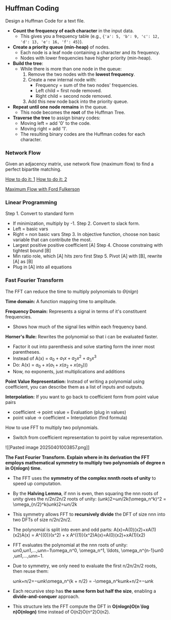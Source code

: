 ## Huffman Coding

Design a Huffman Code for a text file.
- **Count the frequency of each character** in the input data.
    - This gives you a frequency table (e.g., `{'a': 5, 'b': 9, 'c': 12, 'd': 13, 'e': 16, 'f': 45}`).
- **Create a priority queue (min-heap)** of nodes.
    - Each node is a leaf node containing a character and its frequency.
    - Nodes with lower frequencies have higher priority (min-heap).
- **Build the tree**:
    - While there is more than one node in the queue:
        1. Remove the two nodes with the **lowest frequency**.
        2. Create a new internal node with:
            - Frequency = sum of the two nodes' frequencies.
            - Left child = first node removed.
            - Right child = second node removed.
        3. Add this new node back into the priority queue.
- **Repeat until one node remains** in the queue.
    - This node becomes the **root** of the Huffman Tree.
- **Traverse the tree** to assign binary codes:
    - Moving left = add '0' to the code.
    - Moving right = add '1'.
    - The resulting binary codes are the Huffman codes for each character.
### Network Flow
Given an adjacency matrix, use network flow (maximum flow) to find a perfect bipartite matching.

[How to do it: 1](https://www.youtube.com/watch?v=HWHjQdNC-7Y&t=131s)
[How to do it: 2](https://www.youtube.com/watch?v=x2BdRml5lmc)

[Maximum Flow with Ford Fulkerson ](https://www.youtube.com/watch?v=HWHjQdNC-7Y&t=131s)


### Linear Programming

Step 1. Convert to standard form
- If minimization, multiply by -1.
Step 2. Convert to slack form.
- Left = basic vars
- Right = non basic vars
Step 3. In objective function, choose non basic variable that can contribute the most.
- Largest positive positive coefficient [A]
Step 4. Choose constraing with tightest bound [B]
- Min ratio role, which [A] hits zero first
Step 5. Pivot [A] with [B], rewrite [A] as [B]
- Plug in [A] into all equations

### Fast Fourier Transform
The FFT can reduce the time to multiply  polynomials to $\Theta(nlgn)$ 

**Time domain:** A function mapping time to amplitude.

**Frequency Domain:** Represents a signal in terms of it's constituent frequencies.
- Shows how much of the signal lies within each frequency band.

**Horner's Rule:** Rewrites the polynomial so that i can be evaluated faster.
- Factor it out into parenthesis and solve starting form the inner most parentheses.
- Instead of A(x) = $a_{0}+a_1x+a_2{x^2}+a_3x^3$   
- Do: A(x) = $a_{0}+ x(a_1+x(a_2+x(a_3)))$ 
- Now, no exponents, just multiplications and additions

**Point Value Representation:** Instead of writing a polynomial using coefficient, you can describe them as a list of inputs and outputs.

**Interpolation:** If you want to go back to coefficient form from point value pairs
- coefficient -> point value = Evaluation (plug in values)
- point value -> coefficient = Interpolation (find formula)

How to use FFT to multiply two polynomials.
- Switch from coefficient representation to point by value representation.

![[Pasted image 20250401003857.png]]

**The Fast Fourier Transform. Explain where in its derivation the FFT employs mathematical symmetry to multiply two polynomials of degree n in O(nlogn) time.**
- The FFT uses the **symmetry of the complex nnnth roots of unity** to speed up computation.
- By the **Halving Lemma**, if nnn is even, then squaring the nnn roots of unity gives the n/2n/2n/2 roots of unity:
    (ωnk)2=ωn/2k(\omega_n^k)^2 = \omega_{n/2}^k(ωnk​)2=ωn/2k​
- This symmetry allows FFT to **recursively divide** the DFT of size nnn into two DFTs of size n/2n/2n/2.
- The polynomial is split into even and odd parts:
    A(x)=A(0)(x2)+xA(1)(x2)A(x) = A^{(0)}(x^2) + x A^{(1)}(x^2)A(x)=A(0)(x2)+xA(1)(x2)
- FFT evaluates the polynomial at the nnn roots of unity: ωn0,ωn1,…,ωnn−1\omega_n^0, \omega_n^1, \ldots, \omega_n^{n-1}ωn0​,ωn1​,…,ωnn−1​.
    
- Due to symmetry, we only need to evaluate the first n/2n/2n/2 roots, then reuse them:
    
    ωnk+n/2=−ωnk\omega_n^{k + n/2} = -\omega_n^kωnk+n/2​=−ωnk​
- Each recursive step has **the same form but half the size**, enabling a **divide-and-conquer** approach.
    
- This structure lets the FFT compute the DFT in **O(nlog⁡n)O(n \log n)O(nlogn)** time instead of O(n2)O(n^2)O(n2).